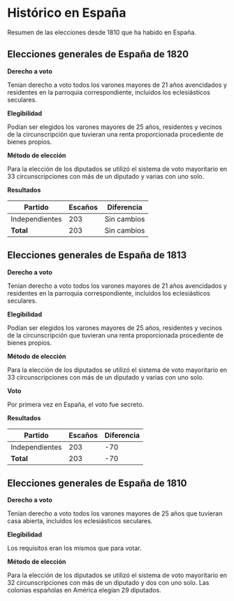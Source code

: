 # Histórico en España #

Resumen de las elecciones desde 1810 que ha habido en España.

## Elecciones generales de España de 1820 ## 

__Derecho a voto__

Tenían derecho a voto todos los varones mayores de 21 años avencidados y residentes en la parroquia correspondiente, incluidos los eclesiásticos seculares.

__Elegibilidad__

Podían ser elegidos los varones mayores de 25 años, residentes y vecinos de la circunscripción que tuvieran una renta proporcionada procediente de bienes propios.

__Método de elección__

Para la elección de los diputados se utilizó el sistema de voto mayoritario en 33 circunscripciones con más de un diputado y varias con uno solo.

__Resultados__

|    Partido     | Escaños |   Diferencia    |
| -------------- | ------- | --------------- |
| Independientes |	203    | Sin cambios     |
| __Total__      |  203    | Sin cambios     |


## Elecciones generales de España de 1813 ##

__Derecho a voto__

Tenían derecho a voto todos los varones mayores de 21 años avencidados y residentes en la parroquia correspondiente, incluidos los eclesiásticos seculares.

__Elegibilidad__

Podían ser elegidos los varones mayores de 25 años, residentes y vecinos de la circunscripción que tuvieran una renta proporcionada procediente de bienes propios.

__Método de elección__

Para la elección de los diputados se utilizó el sistema de voto mayoritario en 33 circunscripciones con más de un diputado y varias con uno solo.

__Voto__

Por primera vez en España, el voto fue secreto.

__Resultados__

|    Partido     | Escaños |   Diferencia    |
| -------------- | ------- | --------------- |
| Independientes |	203    | -70             |
| __Total__      |  203    | -70             |

## Elecciones generales de España de 1810 ##

__Derecho a voto__

Tenían derecho a voto todos los varones mayores de 25 años que tuvieran casa abierta, 
incluidos los eclesiásticos seculares.

__Elegibilidad__

Los requisitos eran los mismos que para votar.

__Método de elección__

Para la elección de los diputados se utilizó el sistema de voto mayoritario en 32 circunscripciones 
con más de un diputado y dos con uno solo. Las colonias españolas en América elegían 29 diputados.
